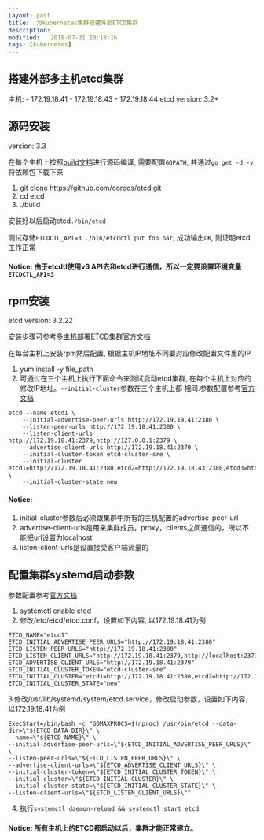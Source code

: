 ```yaml
---
layout: post
title:  为kubernetes集群搭建外部ETCD集群
description: 
modified:   2018-07-31 10:18:16
tags: [kubernetes]
---
```


## 搭建外部多主机etcd集群

主机:
	- 172.19.18.41
	- 172.19.18.43
	- 172.19.18.44
etcd version: 3.2+


## 源码安装
version: 3.3

在每个主机上按照[build文档][build]进行源码编译, 需要配置`GOPATH`, 并通过`go get -d -v`将依赖包下载下来

1. git clone  https://github.com/coreos/etcd.git
2. cd etcd
3. ./build

安装好以后启动etcd`./bin/etcd`

测试存储`ETCDCTL_API=3 ./bin/etcdctl put foo bar`, 成功输出`OK`, 则证明etcd工作正常

#### Notice: 由于etcdtl使用v3 API去和etcd进行通信，所以一定要设置环境变量`ETCDCTL_API=3`

## rpm安装

etcd version: 3.2.22

安装步骤可参考[多主机部署ETCD集群官方文档][cluster]

在每台主机上安装rpm然后配置, 根据主机IP地址不同要对应修改配置文件里的IP

1. yum install -y file_path
2. 可通过在三个主机上执行下面命令来测试启动etcd集群, 在每个主机上对应的修改IP地址。`--initial-cluster`参数在三个主机上都
相同.参数配置参考[官方文档][cluster]

```
etcd --name etcd1 \
	--initial-advertise-peer-urls http://172.19.19.41:2380 \
	--listen-peer-urls http://172.19.18.41:2380 \
	--listen-client-urls http://172.19.18.41:2379,http://127.0.0.1:2379 \
	--advertise-client-urls http://172.19.18.41:2379 \
	--initial-cluster-token etcd-cluster-sre \
	--initial-cluster etcd1=http://172.19.18.41:2380,etcd2=http://172.19.18.43:2380,etcd3=http://172.19.18.44:2380 \
	--initial-cluster-state new
```

#### Notice:
1. initial-cluster参数后必须跟集群中所有的主机配置的advertise-peer-url
2. advertise-client-urls是用来集群成员，proxy，clients之间通信的，所以不能把url设置为localhost
3. listen-client-urls是设置接受客户端流量的


## 配置集群systemd启动参数
参数配置参考[官方文档][cluster]
1. systemctl enable etcd
2. 修改/etc/etcd/etcd.conf，设置如下内容, 以172.19.18.41为例
```
ETCD_NAME="etcd1"
ETCD_INITIAL_ADVERTISE_PEER_URLS="http://172.19.18.41:2380"
ETCD_LISTEN_PEER_URLS="http://172.19.18.41:2380"
ETCD_LISTEN_CLIENT_URLS="http://172.19.18.41:2379,http://localhost:2379"
ETCD_ADVERTISE_CLIENT_URLS="http://172.19.18.41:2379"
ETCD_INITIAL_CLUSTER_TOKEN="etcd-cluster-sre"
ETCD_INITIAL_CLUSTER="etcd1=http://172.19.18.41:2380,etcd2=http://172.19.18.43:2380,etcd3=http://172.19.18.44:2380"
ETCD_INITIAL_CLUSTER_STATE="new"
```
3.修改/usr/lib/systemd/system/etcd.service，修改启动参数，设置如下内容，以172.19.18.41为例
```
ExecStart=/bin/bash -c "GOMAXPROCS=$(nproc) /usr/bin/etcd --data-dir=\"${ETCD_DATA_DIR}\" \
--name=\"${ETCD_NAME}\" \
--initial-advertise-peer-urls=\"${ETCD_INITIAL_ADVERTISE_PEER_URLS}\" \
--listen-peer-urls=\"${ETCD_LISTEN_PEER_URLS}\" \
--advertise-client-urls=\"${ETCD_ADVERTISE_CLIENT_URLS}\" \
--initial-cluster-token=\"${ETCD_INITIAL_CLUSTER_TOKEN}\" \
--initial-cluster=\"${ETCD_INITIAL_CLUSTER}\" \
--initial-cluster-state=\"${ETCD_INITIAL_CLUSTER_STATE}\" \
--listen-client-urls=\"${ETCD_LISTEN_CLIENT_URLS}\""
```
4. 执行`systemctl daemon-reload && systemctl start etcd`

#### Notice: 所有主机上的ETCD都启动以后，集群才能正常建立。

[build]: https://github.com/coreos/etcd/blob/master/Documentation/dl_build.md
[cluster]: https://github.com/coreos/etcd/blob/master/Documentation/op-guide/clustering.md
